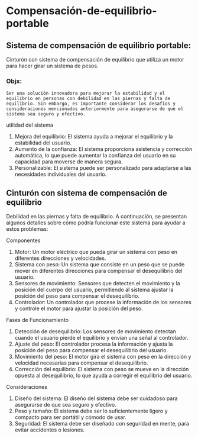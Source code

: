# Compensación-de-equilibrio-portable

## Sistema de compensación de equilibrio portable:

Cinturón con sistema de compensación de equilibrio que utiliza un motor para hacer girar un sistema de pesos. 

### Objx: 

    Ser una solución innovadora para mejorar la estabilidad y el equilibrio en personas con debilidad en las piernas y falta de equilibrio. Sin embargo, es importante considerar los desafíos y consideraciones mencionados anteriormente para asegurarse de que el sistema sea seguro y efectivo.

utilidad del sistema

1. Mejora del equilibrio: El sistema ayuda a mejorar el equilibrio y la estabilidad del usuario.
2. Aumento de la confianza: El sistema proporciona asistencia y corrección automática, lo que puede aumentar la confianza del usuario en su capacidad para moverse de manera segura.
3. Personalizable: El sistema puede ser personalizado para adaptarse a las necesidades individuales del usuario.



## Cinturón con sistema de compensación de equilibrio

Debilidad en las piernas y falta de equilibrio. A continuación, se presentan algunos detalles sobre cómo podría funcionar este sistema para ayudar a estos problemas:


Componentes

1. Motor: Un motor eléctrico que pueda girar un sistema con peso en diferentes direcciones y velocidades.
2. Sistema con peso: Un sistema que consiste en un peso que se puede mover en diferentes direcciones para compensar el desequilibrio del usuario.
3. Sensores de movimiento: Sensores que detecten el movimiento y la posición del cuerpo del usuario, permitiendo al sistema ajustar la posición del peso para compensar el desequilibrio.
4. Controlador: Un controlador que procese la información de los sensores y controle el motor para ajustar la posición del peso.

Fases de Funcionamiento

1. Detección de desequilibrio: Los sensores de movimiento detectan cuando el usuario pierde el equilibrio y envían una señal al controlador.
2. Ajuste del peso: El controlador procesa la información y ajusta la posición del peso para compensar el desequilibrio del usuario.
3. Movimiento del peso: El motor gira el sistema con peso en la dirección y velocidad necesarias para compensar el desequilibrio.
4. Corrección del equilibrio: El sistema con peso se mueve en la dirección opuesta al desequilibrio, lo que ayuda a corregir el equilibrio del usuario.


Consideraciones

1. Diseño del sistema: El diseño del sistema debe ser cuidadoso para asegurarse de que sea seguro y efectivo.
2. Peso y tamaño: El sistema debe ser lo suficientemente ligero y compacto para ser portátil y cómodo de usar.
3. Seguridad: El sistema debe ser diseñado con seguridad en mente, para evitar accidentes o lesiones.
